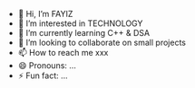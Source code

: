 - 👋 Hi, I’m FAYIZ
- 👀 I’m interested in TECHNOLOGY
- 🌱 I’m currently learning C++ & DSA
- 💞️ I’m looking to collaborate on small projects
- 📫 How to reach me xxx
- 😄 Pronouns: ...
- ⚡ Fun fact: ...

<!---
FAYiZ-zzz/FAYiZ-zzz is a ✨ special ✨ repository because its `README.md` (this file) appears on your GitHub profile.
You can click the Preview link to take a look at your changes.
--->
